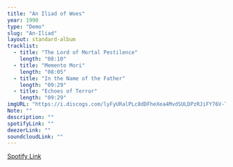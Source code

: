 ```yaml
---
title: "An Iliad of Woes"
year: 1990
type: "Demo"
slug: "An-Iliad"
layout: standard-album
tracklist:
  - title: "The Lord of Mortal Pestilence" 
    length: "08:10"
  - title: "Memento Mori" 
    length: "08:05"
  - title: "In the Name of the Father" 
    length: "09:29"
  - title: "Echoes of Terror" 
    length: "09:29"
imgURL: "https://i.discogs.com/lyFyURalPLc8dDFheXea4MvdSULDPzRJiFY76V-Tm04/rs:fit/g:sm/q:90/h:600/w:592/czM6Ly9kaXNjb2dz/LWRhdGFiYXNlLWlt/YWdlcy9SLTc1OTkx/NC0xNjkxOTUxODYw/LTQ2MzguanBlZw.jpeg"
Note: ""
description: ""
spotifyLink: ""
deezerLink: ""
soundcloudLink: ""
---
```

[Spotify Link]()